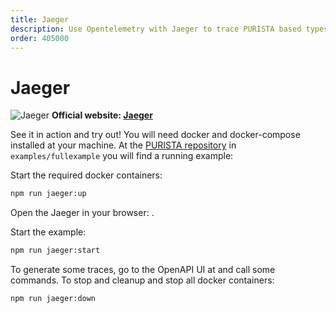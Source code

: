 ```yaml
---
title: Jaeger
description: Use Opentelemetry with Jaeger to trace PURISTA based typescript applications
order: 405000
---
```


# Jaeger

![Jaeger](/graphic/jaeger_screenshot.png)
__Official website: [Jaeger](https://www.jaegertracing.io)__

See it in action and try out!
You will need docker and docker-compose installed at your machine.
At the [PURISTA repository](https://github.com/puristajs/purista) in `examples/fullexample` you will find a running example:

Start the required docker containers:

```bash
npm run jaeger:up
```

Open the Jaeger in your browser: <ExternalLink href="http://localhost:16686" />.

Start the example:

```bash
npm run jaeger:start
```

To generate some traces, go to the OpenAPI UI at <ExternalLink href="http://localhost:8080" /> and call some commands.
To stop and cleanup and stop all docker containers:

```bash
npm run jaeger:down
```
